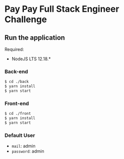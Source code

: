 # Pay Pay Full Stack Engineer Challenge


## Run the application

Required:
- NodeJS LTS 12.18.*

### Back-end

```bash
$ cd ./back
$ yarn install
$ yarn start
```

### Front-end

```bash
$ cd ./front
$ yarn install
$ yarn start
```

### Default User

- `mail`: admin
- `password`: admin

